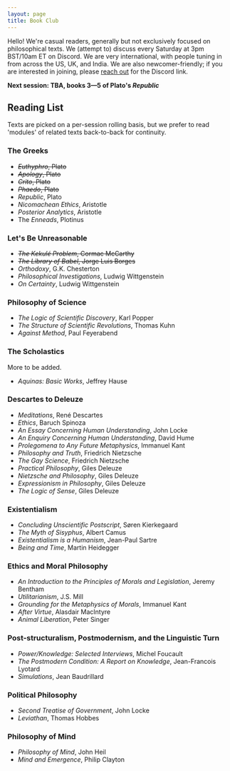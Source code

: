 ```yaml
---
layout: page
title: Book Club
---
```


Hello! We're casual readers, generally but not exclusively focused on philosophical texts. We (attempt to) discuss every Saturday at 3pm BST/10am ET on Discord. We are very international, with people tuning in from across the US, UK, and India. We are also newcomer-friendly; if you are interested in joining, please [reach out](/about/#contact) for the Discord link.

**Next session: TBA, books 3—5 of Plato's *Republic***

## Reading List
Texts are picked on a per-session rolling basis, but we prefer to read 'modules' of related texts back-to-back for continuity.

### The Greeks
- ~~*Euthyphro*, Plato~~
- ~~*Apology*, Plato~~
- ~~*Crito*, Plato~~
- ~~*Phaedo*, Plato~~
- *Republic*, Plato
- *Nicomachean Ethics*, Aristotle
- *Posterior Analytics*, Aristotle
- The *Enneads*, Plotinus

### Let's Be Unreasonable
- ~~*The Kekulé Problem*, Cormac McCarthy~~
- ~~*The Library of Babel*, Jorge Luis Borges~~
- *Orthodoxy*, G.K. Chesterton
- *Philosophical Investigations*, Ludwig Wittgenstein
- *On Certainty*, Ludwig Wittgenstein

### Philosophy of Science
- *The Logic of Scientific Discovery*, Karl Popper
- *The Structure of Scientific Revolutions*, Thomas Kuhn
- *Against Method*, Paul Feyerabend

### The Scholastics
More to be added.
- *Aquinas: Basic Works*, Jeffrey Hause

### Descartes to Deleuze
- *Meditations*, René Descartes
- *Ethics*, Baruch Spinoza
- *An Essay Concerning Human Understanding*, John Locke
- *An Enquiry Concerning Human Understanding*, David Hume
- *Prolegomena to Any Future Metaphysics*, Immanuel Kant
- *Philosophy and Truth*, Friedrich Nietzsche
- *The Gay Science*, Friedrich Nietzsche
- *Practical Philosophy*, Giles Deleuze
- *Nietzsche and Philosophy*, Giles Deleuze
- *Expressionism in Philosophy*, Giles Deleuze
- *The Logic of Sense*, Giles Deleuze

### Existentialism
- *Concluding Unscientific Postscript*, Søren Kierkegaard
- *The Myth of Sisyphus*, Albert Camus
- *Existentialism is a Humanism*, Jean-Paul Sartre
- *Being and Time*, Martin Heidegger

### Ethics and Moral Philosophy
- *An Introduction to the Principles of Morals and Legislation*, Jeremy Bentham
- *Utilitarianism*, J.S. Mill
- *Grounding for the Metaphysics of Morals*, Immanuel Kant
- *After Virtue*, Alasdair MacIntyre
- *Animal Liberation*, Peter Singer

### Post-structuralism, Postmodernism, and the Linguistic Turn
- *Power/Knowledge: Selected Interviews*, Michel Foucault
- *The Postmodern Condition: A Report on Knowledge*, Jean-Francois Lyotard
- *Simulations*, Jean Baudrillard

### Political Philosophy
- *Second Treatise of Government*, John Locke
- *Leviathan*, Thomas Hobbes

### Philosophy of Mind
- *Philosophy of Mind*, John Heil
- *Mind and Emergence*, Philip Clayton